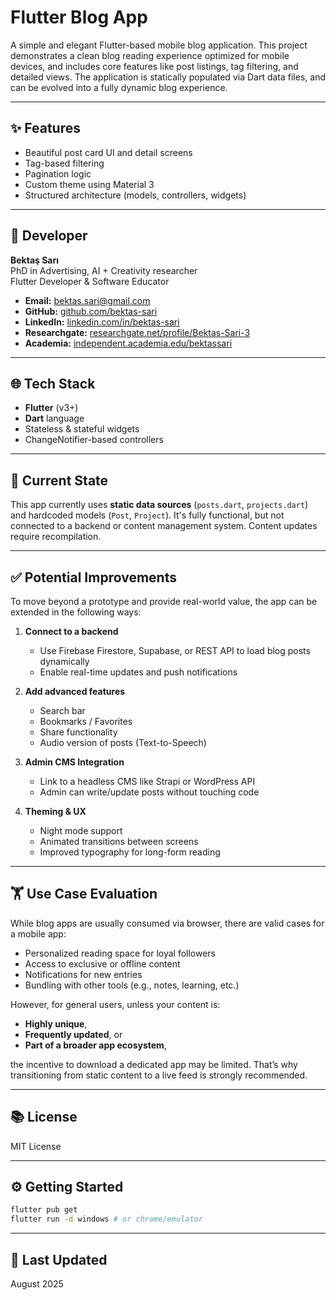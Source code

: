 # Flutter Blog App

A simple and elegant Flutter-based mobile blog application. This project demonstrates a clean blog reading experience optimized for mobile devices, and includes core features like post listings, tag filtering, and detailed views. The application is statically populated via Dart data files, and can be evolved into a fully dynamic blog experience.

---

## ✨ Features

* Beautiful post card UI and detail screens
* Tag-based filtering
* Pagination logic
* Custom theme using Material 3
* Structured architecture (models, controllers, widgets)

---

## 👤 Developer

**Bektaş Sarı**<br>
PhD in Advertising, AI + Creativity researcher<br>
Flutter Developer & Software Educator<br>

- **Email:** [bektas.sari@gmail.com](mailto:bektas.sari@gmail.com)  
- **GitHub:** [github.com/bektas-sari](https://github.com/bektas-sari)  
- **LinkedIn:** [linkedin.com/in/bektas-sari](https://www.linkedin.com/in/bektas-sari)  
- **Researchgate:** [researchgate.net/profile/Bektas-Sari-3](https://www.researchgate.net/profile/Bektas-Sari-3)  
- **Academia:** [independent.academia.edu/bektassari](https://independent.academia.edu/bektassari)

---

## 🌐 Tech Stack

* **Flutter** (v3+)
* **Dart** language
* Stateless & stateful widgets
* ChangeNotifier-based controllers

---

## 🔄 Current State

This app currently uses **static data sources** (`posts.dart`, `projects.dart`) and hardcoded models (`Post`, `Project`). It's fully functional, but not connected to a backend or content management system. Content updates require recompilation.

---

## ✅ Potential Improvements

To move beyond a prototype and provide real-world value, the app can be extended in the following ways:

1. **Connect to a backend**

    * Use Firebase Firestore, Supabase, or REST API to load blog posts dynamically
    * Enable real-time updates and push notifications

2. **Add advanced features**

    * Search bar
    * Bookmarks / Favorites
    * Share functionality
    * Audio version of posts (Text-to-Speech)

3. **Admin CMS Integration**

    * Link to a headless CMS like Strapi or WordPress API
    * Admin can write/update posts without touching code

4. **Theming & UX**

    * Night mode support
    * Animated transitions between screens
    * Improved typography for long-form reading

---

## 🏋️ Use Case Evaluation

While blog apps are usually consumed via browser, there are valid cases for a mobile app:

* Personalized reading space for loyal followers
* Access to exclusive or offline content
* Notifications for new entries
* Bundling with other tools (e.g., notes, learning, etc.)

However, for general users, unless your content is:

* **Highly unique**,
* **Frequently updated**, or
* **Part of a broader app ecosystem**,

the incentive to download a dedicated app may be limited. That’s why transitioning from static content to a live feed is strongly recommended.

---

## 📚 License

MIT License

---

## ⚙️ Getting Started

```bash
flutter pub get
flutter run -d windows # or chrome/emulator
```

---

## 📅 Last Updated

August 2025
